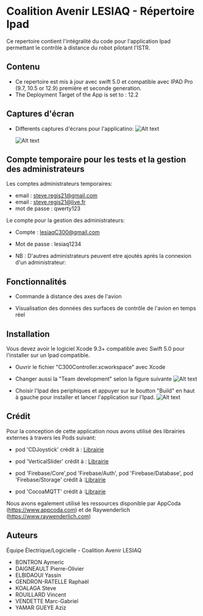 # Coalition Avenir LESIAQ - Répertoire Ipad

Ce repertoire contient l'intégralité du code pour l'application Ipad permettant le contrôle à distance  du robot pilotant l'ISTR. 

## Contenu

* Ce repertoire est mis à jour avec swift 5.0 et compatible avec IPAD Pro (9.7, 10.5 or 12.9) première et seconde generation. 
* The Deployment Target of the App is set to : 12.2

## Captures d'écran

 * Differents captures d'écrans pour l'applicatino:
   ![Alt text](./PagedeControle1.jpeg "Page de controle")
 
   ![Alt text](./visualisation.JPG "Visualisation")

## Compte temporaire pour les tests et la gestion des administrateurs

Les comptes administrateurs temporaires:

* email : steve.regis21@gmail.com
* email : steve.regis21@live.fr
* mot de passe : qwerty123

Le compte pour la gestion des administrateurs:

* Compte : lesiaqC300@gmail.com
* Mot de passe : lesiaq1234

* NB :  D'autres administrateurs peuvent etre ajoutés après la connexion d'un administrateur:
 
## Fonctionnalités

* Commande à distance des axes de l'avion

* Visualisation des données des surfaces de contrôle de l'avion en temps réel

## Installation

Vous devez avoir le logiciel Xcode 9.3+ compatible avec Swift 5.0 pour l'installer sur un Ipad compatible.

* Ouvrir le fichier "C300Controller.xcworkspace" avec Xcode

* Changer aussi la "Team development" selon la figure suivante
   ![Alt text](./choisir1.jpg "Procedure pour Changer le compte de developpeur")


* Choisir l'Ipad des periphiques et appuyer sur le boutton "Build" en haut à gauche pour installer et lancer l'application sur l'Ipad.
   ![Alt text](./capture1.jpg "Procedure pour lancer l'application")

## Crédit 

Pour la conception de cette application nous avons utilisé des librairies externes à travers les Pods suivant: 

* pod 'CDJoystick'  crédit à : [Librairie](https://cocoapods.org/pods/CDJoystick)

* pod 'VerticalSlider' crédit à : [Librairie](http://cocoapods.org/pods/VerticalSlider)

* pod 'Firebase/Core',pod 'Firebase/Auth', pod 'Firebase/Database', pod 'Firebase/Storage' crédit à :[Librairie](https://firebase.google.com)

* pod 'CocoaMQTT' crédit à :[Librairie](https://github.com/emqtt/CocoaMQTT)

Nous avons egalement utilisé les ressources disponible par AppCoda (https://www.appcoda.com) et de Raywenderlich (https://www.raywenderlich.com)


## Auteurs

Équipe Électrique/Logicielle - Coalition Avenir LESIAQ

* BONTRON Aymeric
* DAIGNEAULT Pierre-Olivier
* ELBIDAOUI Yassin
* GENDRON-RATELLE Raphaël
* KOALAGA Steve
* ROUILLARD Vincent
* VENDETTE Marc-Gabriel
* YAMAR GUEYE Aziz
